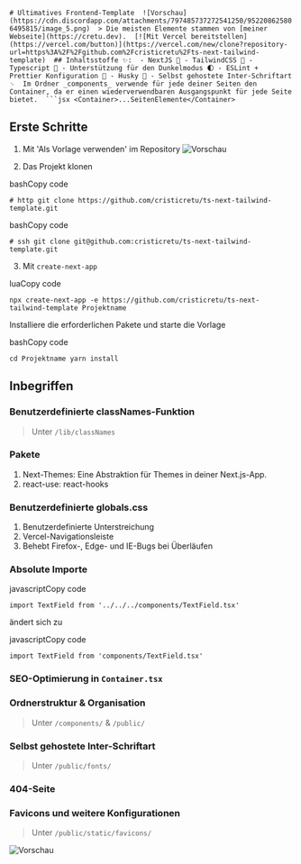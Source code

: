 
`# Ultimatives Frontend-Template  ![Vorschau](https://cdn.discordapp.com/attachments/797485737272541250/952208625806495815/image_5.png)  > Die meisten Elemente stammen von [meiner Webseite](https://cretu.dev).  [![Mit Vercel bereitstellen](https://vercel.com/button)](https://vercel.com/new/clone?repository-url=https%3A%2F%2Fgithub.com%2Fcristicretu%2Fts-next-tailwind-template)  ## Inhaltsstoffe ✨:  - NextJS 🚀 - TailwindCSS 🦄 - Typescript 🦺 - Unterstützung für den Dunkelmodus 🌓 - ESLint + Prettier Konfiguration 📂 - Husky 🐶 - Selbst gehostete Inter-Schriftart ␊  Im Ordner _components_ verwende für jede deiner Seiten den Container, da er einen wiederverwendbaren Ausgangspunkt für jede Seite bietet.  ```jsx <Container>...SeitenElemente</Container>`

Erste Schritte
--------------

1.  Mit 'Als Vorlage verwenden' im Repository ![Vorschau](https://cdn.discordapp.com/attachments/797485737272541250/952208604386189332/Group_11.png)
    
2.  Das Projekt klonen
    

bashCopy code

`# http git clone https://github.com/cristicretu/ts-next-tailwind-template.git`

bashCopy code

`# ssh git clone git@github.com:cristicretu/ts-next-tailwind-template.git`

3.  Mit `create-next-app`

luaCopy code

`npx create-next-app -e https://github.com/cristicretu/ts-next-tailwind-template Projektname`

Installiere die erforderlichen Pakete und starte die Vorlage

bashCopy code

`cd Projektname yarn install`

Inbegriffen
-----------

### Benutzerdefinierte classNames-Funktion

> Unter `/lib/classNames`

### Pakete

1.  Next-Themes: Eine Abstraktion für Themes in deiner Next.js-App.
2.  react-use: react-hooks

### Benutzerdefinierte globals.css

1.  Benutzerdefinierte Unterstreichung
2.  Vercel-Navigationsleiste
3.  Behebt Firefox-, Edge- und IE-Bugs bei Überläufen

### Absolute Importe

javascriptCopy code

`import TextField from '../../../components/TextField.tsx'`

ändert sich zu

javascriptCopy code

`import TextField from 'components/TextField.tsx'`

### SEO-Optimierung in `Container.tsx`

### Ordnerstruktur & Organisation

> Unter `/components/` & `/public/`

### Selbst gehostete Inter-Schriftart

> Unter `/public/fonts/`

### 404-Seite

### Favicons und weitere Konfigurationen

> Unter `/public/static/favicons/`

![Vorschau](https://cdn.discordapp.com/attachments/797485737272541250/952211815046197278/Frame_7.png)



